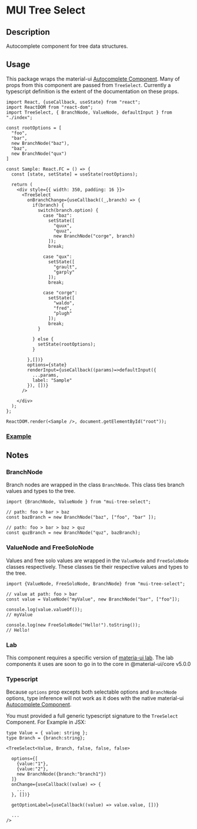 # MUI Tree Select

## Description

Autocomplete component for tree data structures.

## Usage

This package wraps the material-ui [Autocomplete Component](https://material-ui.com/components/autocomplete/). Many of props from this component are passed from `TreeSelect`. Currently a typescript definition is the extent of the documentation on these props.

```
import React, {useCallback, useState} from "react";
import ReactDOM from "react-dom";
import TreeSelect, { BranchNode, ValueNode, defaultInput } from "./index";

const rootOptions = [
  "foo",
  "bar",
  new BranchNode("baz"),
  "baz",
  new BranchNode("qux")
]

const Sample: React.FC = () => {
  const [state, setState] = useState(rootOptions);

  return (
    <div style={{ width: 350, padding: 16 }}>
      <TreeSelect
        onBranchChange={useCallback((_,branch) => {
          if(branch) {
            switch(branch.option) {
              case "baz":
                setState([
                  "quux",
                  "quuz",
                  new BranchNode("corge", branch)
                ]);
                break;

              case "qux":
                setState([
                  "grault",
                  "garply"
                ]);
                break;

              case "corge":
                setState([
                  "waldo",
                  "fred",
                  "plugh"
                ]);
                break;
            }

          } else {
            setState(rootOptions);
          }

        },[])}
        options={state}
        renderInput={useCallback((params)=>defaultInput({
          ...params,
          label: "Sample"
        }), [])}
      />

    </div>
  );
};

ReactDOM.render(<Sample />, document.getElementById("root"));

```

### [Example](https://codesandbox.io/s/lucid-chaplygin-smyzk)

## Notes

### BranchNode

Branch nodes are wrapped in the class `BranchNode`. This class ties branch values and types to the tree.

```
import {BranchNode, ValueNode } from "mui-tree-select";

// path: foo > bar > baz
const bazBranch = new BranchNode("baz", ["foo", "bar" ]);

// path: foo > bar > baz > quz
const quzBranch = new BranchNode("quz", bazBranch);

```

### ValueNode and FreeSoloNode

Values and free solo values are wrapped in the `ValueNode` and `FreeSoloNode` classes respectively. These classes tie their respective values and types to the tree.

```
import {ValueNode, FreeSoloNode, BranchNode} from "mui-tree-select";

// value at path: foo > bar
const value = ValueNode("myValue", new BranchNode("bar", ["foo"]);

console.log(value.valueOf());
// myValue

console.log(new FreeSoloNode("Hello!").toString());
// Hello!

```

### Lab

This component requires a specific version of [materia-ui lab](https://material-ui.com/components/about-the-lab/#about-the-lab). The lab components it uses are soon to go in to the core in @material-ui/core v5.0.0

### Typescript

Because `options` prop excepts both selectable options and `BranchNode` options, type inference will not work as it does with the native material-ui [Autocomplete Component](https://material-ui.com/components/autocomplete/).

You must provided a full generic typescript signature to the `TreeSelect` Component. For Example in JSX:

```
type Value = { value: string };
type Branch = {branch:string};

<TreeSelect<Value, Branch, false, false, false>

  options={[
    {value:"1"},
    {value:"2"},
    new BranchNode({branch:"branch1"})
  ]}
  onChange={useCallback((value) => {
    ...
  }, [])}

  getOptionLabel={useCallback((value) => value.value, [])}

  ...
/>

```

